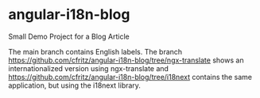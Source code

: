 # angular-i18n-blog
Small Demo Project for a Blog Article

The main branch contains English labels.
The branch https://github.com/cfritz/angular-i18n-blog/tree/ngx-translate shows an internationalized version using ngx-translate and https://github.com/cfritz/angular-i18n-blog/tree/i18next contains the same application, but using the i18next library.
